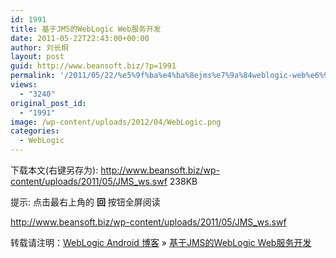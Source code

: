 ```yaml
---
id: 1991
title: 基于JMS的WebLogic Web服务开发
date: 2011-05-22T22:43:00+00:00
author: 刘长炯
layout: post
guid: http://www.beansoft.biz/?p=1991
permalink: '/2011/05/22/%e5%9f%ba%e4%ba%8ejms%e7%9a%84weblogic-web%e6%9c%8d%e5%8a%a1%e5%bc%80%e5%8f%91/'
views:
  - "3240"
original_post_id:
  - "1991"
image: /wp-content/uploads/2012/04/WebLogic.png
categories:
  - WebLogic
---
```

下载本文(右键另存为): <a href="http://www.beansoft.biz/wp-content/uploads/2011/05/JMS_ws.swf" target="_blank">http://www.beansoft.biz/wp-content/uploads/2011/05/JMS_ws.swf</a> 238KB

提示: 点击最右上角的 **回** 按钮全屏阅读 

<http://www.beansoft.biz/wp-content/uploads/2011/05/JMS_ws.swf>

转载请注明：[WebLogic Android 博客](http://www.beansoft.biz) &raquo; [基于JMS的WebLogic Web服务开发](http://www.beansoft.biz/2011/05/22/%e5%9f%ba%e4%ba%8ejms%e7%9a%84weblogic-web%e6%9c%8d%e5%8a%a1%e5%bc%80%e5%8f%91/)